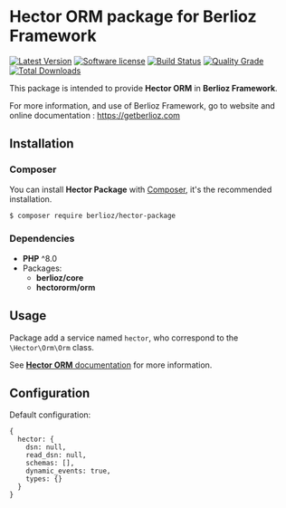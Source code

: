 # Hector ORM package for Berlioz Framework

[![Latest Version](https://img.shields.io/packagist/v/berlioz/hector-package.svg?style=flat-square)](https://github.com/BerliozFramework/HectorPackage/releases)
[![Software license](https://img.shields.io/github/license/BerliozFramework/HectorPackage.svg?style=flat-square)](https://github.com/BerliozFramework/HectorPackage/blob/2.x/LICENSE)
[![Build Status](https://img.shields.io/github/workflow/status/BerliozFramework/HectorPackage/Tests/2.x.svg?style=flat-square)](https://github.com/BerliozFramework/HectorPackage/actions/workflows/tests.yml?query=branch%3A2.x)
[![Quality Grade](https://img.shields.io/codacy/grade/a9ede0ed09604616b38e78cbde18f2fe/2.x.svg?style=flat-square)](https://www.codacy.com/manual/BerliozFramework/HectorPackage)
[![Total Downloads](https://img.shields.io/packagist/dt/berlioz/hector-package.svg?style=flat-square)](https://packagist.org/packages/berlioz/hector-package)

This package is intended to provide **Hector ORM** in **Berlioz Framework**.

For more information, and use of Berlioz Framework, go to website and online documentation :
https://getberlioz.com

## Installation

### Composer

You can install **Hector Package** with [Composer](https://getcomposer.org/), it's the recommended installation.

```bash
$ composer require berlioz/hector-package
```

### Dependencies

* **PHP** ^8.0
* Packages:
    * **berlioz/core**
    * **hectororm/orm**

## Usage

Package add a service named `hector`, who correspond to the `\Hector\Orm\Orm` class.

See [**Hector ORM** documentation](https://gethectororm.com/) for more information.

## Configuration

Default configuration:

```json5
{
  hector: {
    dsn: null,
    read_dsn: null,
    schemas: [],
    dynamic_events: true,
    types: {}
  }
}
```